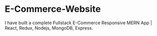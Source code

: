 # E-Commerce-Website
I have built a complete Fullstack E-Commerce Responsive MERN App | React, Redux, Nodejs, MongoDB, Express.
